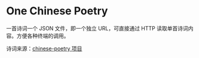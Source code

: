 # One Chinese Poetry
一首诗词一个 JSON 文件，即一个独立 URL，可直接通过 HTTP 读取单首诗词内容。方便各种终端的调用。

诗词来源：[chinese-poetry 项目](https://github.com/chinese-poetry/chinese-poetry)





